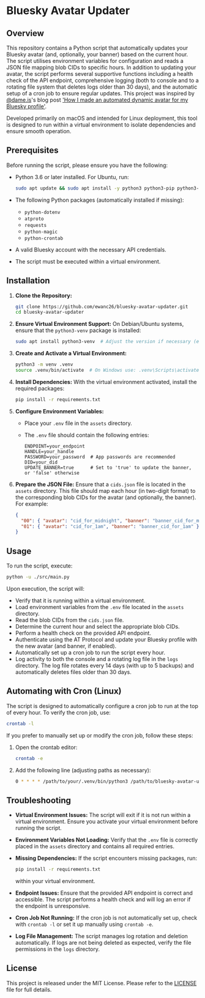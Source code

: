 # Bluesky Avatar Updater

## Overview

This repository contains a Python script that automatically updates your Bluesky avatar (and, optionally, your banner) based on the current hour. The script utilises environment variables for configuration and reads a JSON file mapping blob CIDs to specific hours. In addition to updating your avatar, the script performs several supportive functions including a health check of the API endpoint, comprehensive logging (both to console and to a rotating file system that deletes logs older than 30 days), and the automatic setup of a cron job to ensure regular updates. This project was inspired by [@dame.is](https://bsky.app/profile/dame.is)'s blog post ['How I made an automated dynamic avatar for my Bluesky profile'](https://dame.is/blog/how-i-made-an-automated-dynamic-avatar-for-my-bluesky-profile).

Developed primarily on macOS and intended for Linux deployment, this tool is designed to run within a virtual environment to isolate dependencies and ensure smooth operation.

## Prerequisites

Before running the script, please ensure you have the following:

- Python 3.6 or later installed. For Ubuntu, run:

  ```bash
  sudo apt update && sudo apt install -y python3 python3-pip python3-dev
  ```

- The following Python packages (automatically installed if missing):
  - `python-dotenv`
  - `atproto`
  - `requests`
  - `python-magic`
  - `python-crontab`
- A valid Bluesky account with the necessary API credentials.
- The script must be executed within a virtual environment.

## Installation

1. **Clone the Repository:**

   ```bash
   git clone https://github.com/ewanc26/bluesky-avatar-updater.git
   cd bluesky-avatar-updater
   ```

2. **Ensure Virtual Environment Support:**
   On Debian/Ubuntu systems, ensure that the `python3-venv` package is installed:

   ```bash
   sudo apt install python3-venv  # Adjust the version if necessary (e.g., python3.10-venv)
   ```

3. **Create and Activate a Virtual Environment:**

   ```bash
   python3 -m venv .venv
   source .venv/bin/activate  # On Windows use: .venv\Scripts\activate
   ```

4. **Install Dependencies:**
   With the virtual environment activated, install the required packages:

   ```bash
   pip install -r requirements.txt
   ```

5. **Configure Environment Variables:**
   - Place your `.env` file in the `assets` directory.
   - The `.env` file should contain the following entries:

     ```env
     ENDPOINT=your_endpoint
     HANDLE=your_handle
     PASSWORD=your_password  # App passwords are recommended
     DID=your_did
     UPDATE_BANNER=true      # Set to 'true' to update the banner, or 'false' otherwise
     ```

6. **Prepare the JSON File:**
   Ensure that a `cids.json` file is located in the `assets` directory. This file should map each hour (in two-digit format) to the corresponding blob CIDs for the avatar (and optionally, the banner). For example:

   ```json
   {
     "00": { "avatar": "cid_for_midnight", "banner": "banner_cid_for_midnight" },
     "01": { "avatar": "cid_for_1am", "banner": "banner_cid_for_1am" }
   }
   ```

## Usage

To run the script, execute:

```bash
python -u ./src/main.py
```

Upon execution, the script will:

- Verify that it is running within a virtual environment.
- Load environment variables from the `.env` file located in the `assets` directory.
- Read the blob CIDs from the `cids.json` file.
- Determine the current hour and select the appropriate blob CIDs.
- Perform a health check on the provided API endpoint.
- Authenticate using the AT Protocol and update your Bluesky profile with the new avatar (and banner, if enabled).
- Automatically set up a cron job to run the script every hour.
- Log activity to both the console and a rotating log file in the `logs` directory. The log file rotates every 14 days (with up to 5 backups) and automatically deletes files older than 30 days.

## Automating with Cron (Linux)

The script is designed to automatically configure a cron job to run at the top of every hour. To verify the cron job, use:

```bash
crontab -l
```

If you prefer to manually set up or modify the cron job, follow these steps:

1. Open the crontab editor:

   ```bash
   crontab -e
   ```

2. Add the following line (adjusting paths as necessary):

   ```bash
   0 * * * * /path/to/your/.venv/bin/python3 /path/to/bluesky-avatar-updater/src/main.py
   ```

## Troubleshooting

- **Virtual Environment Issues:** The script will exit if it is not run within a virtual environment. Ensure you activate your virtual environment before running the script.
- **Environment Variables Not Loading:** Verify that the `.env` file is correctly placed in the `assets` directory and contains all required entries.
- **Missing Dependencies:** If the script encounters missing packages, run:

  ```bash
  pip install -r requirements.txt
  ```

  within your virtual environment.
- **Endpoint Issues:** Ensure that the provided API endpoint is correct and accessible. The script performs a health check and will log an error if the endpoint is unresponsive.
- **Cron Job Not Running:** If the cron job is not automatically set up, check with `crontab -l` or set it up manually using `crontab -e`.
- **Log File Management:** The script manages log rotation and deletion automatically. If logs are not being deleted as expected, verify the file permissions in the `logs` directory.

## License

This project is released under the MIT License. Please refer to the [LICENSE](./LICENSE) file for full details.
